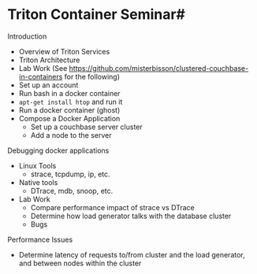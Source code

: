 # Triton Container Seminar#

Introduction
  * Overview of Triton Services
  * Triton Architecture
  * Lab Work  (See https://github.com/misterbisson/clustered-couchbase-in-containers for the following)
  * Set up an account
  * Run bash in a docker container
  * `apt-get install htop` and run it 
  * Run a docker container  (ghost)
  * Compose a Docker Application
	* Set up a couchbase server cluster
	* Add a node to the server

Debugging docker applications
* Linux Tools
  * strace, tcpdump, ip, etc.
* Native tools
  * DTrace, mdb, snoop, etc.
* Lab Work
  * Compare performance impact of strace vs DTrace
  * Determine how load generator talks with the database cluster
  * Bugs
  
Performance Issues
* Determine latency of requests to/from cluster and the load generator, and between nodes within the cluster
